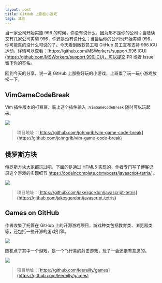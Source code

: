```yaml
---
layout: post
title: GitHub 上那些小游戏
tags: 其他
---
```


当一家公司开始实施 996 的时候，你没有说什么，因为那不是你的公司；当陆续又有几家公司实施 996，你还是没有说什么；当最后你的公司也开始实施 996，你可能真的没什么可说的了。今天看到微软员工和 GitHub 员工宣布支持 996.ICU 运动，详情可以查看：[https://github.com/MSWorkers/support.996.ICU](https://github.com/MSWorkers/support.996.ICU)，可以提交 PR 或者 Issue 留下你的签名。



回到今天的分享，说一说 GitHub 上那些好玩的小游戏，上班累了玩一玩小游戏放松一下。

## VimGameCodeBreak

Vim 插件版本的打豆豆，装上这个插件输入 `:VimGameCodeBreak` 随时可以玩起来。

![](<https://user-images.githubusercontent.com/1855714/27774457-7e001646-5fcd-11e7-9e90-c37eafefad9c.gif>)

> 项目地址：[https://github.com/johngrib/vim-game-code-break](https://github.com/johngrib/vim-game-code-break)

## 俄罗斯方块

俄罗斯方块大家都玩过吧，下面的是通过 HTML5 实现的，作者专门写了博客记录这个游戏的实现细节 https://codeincomplete.com/posts/javascript-tetris/ 。

![](https://7465-test-3c9b5e-1258459492.tcb.qcloud.la/GitHub%E7%B2%BE%E9%80%89/game01.png)

> 项目地址：[https://github.com/jakesgordon/javascript-tetris](https://github.com/jakesgordon/javascript-tetris)

## Games on GitHub

作者收集了托管在 GitHub 上的开源游戏项目，游戏种类包括教育类、浏览器类等，还包括一些开源的游戏引擎。

![](https://7465-test-3c9b5e-1258459492.tcb.qcloud.la/GitHub%E7%B2%BE%E9%80%89/game02.png)

随机点了其中一个游戏，是一个飞行类的射击游戏，玩了一会还挺有意思的。

![](https://7465-test-3c9b5e-1258459492.tcb.qcloud.la/GitHub%E7%B2%BE%E9%80%89/game03.png)

> 项目地址：[https://github.com/leereilly/games](https://github.com/leereilly/games)

